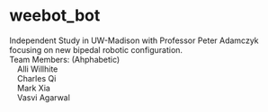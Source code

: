 # weebot_bot
Independent Study in UW-Madison with Professor Peter Adamczyk focusing on new bipedal robotic configuration.
<br>Team Members: (Ahphabetic)</br>
&emsp;Alli Willhite</br>
&emsp;Charles Qi</br>
&emsp;Mark Xia</br>
&emsp;Vasvi Agarwal</br>

